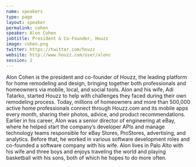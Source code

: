 ```yaml
---
name: speakers
type: page
layout: speaker
permalink: cohen
speaker: Alon Cohen
jobtitle: President & Co-Founder, Houzz
image: cohen.png
twitter: https://twitter.com/houzz
website: http://www.houzz.com/user/alonc
session: 2
---
```

Alon Cohen is the president and co-founder of Houzz, the leading platform for home remodeling and design, bringing together both professionals and homeowners via mobile, local, and social tools. Alon and his wife, Adi Tatarko, started Houzz to help with challenges they faced during their own remodeling process. Today, millions of homeowners and more than 500,000 active home professionals connect through Houzz.com and its mobile apps every month, sharing their photos, advice, and product recommendations. Earlier in his career, Alon was a senior director of engineering at eBay, where he helped start the company’s developer APIs and manage technology teams responsible for eBay Stores, ProStores, advertising, and analytics. Before that, he worked in various software development roles and co-founded a software company with his wife. Alon lives in Palo Alto with his wife and three boys and enjoys traveling the world and playing basketball with his sons, both of which he hopes to do more often.